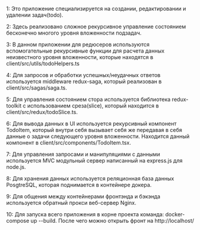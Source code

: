 1: Это приложение специализируется на создании, редактировании и удалении задач(todo).

2: Здесь реализовано сложное рекурсивное управление состоянием бесконечно многого уровня вложенности подзадач.

3: В данном приложении для редюсеров используются вспомогательные рекурсивные функции для расчета данных неизвестного уровня вложенности, которые находятся в client/src/utils/todoHelpers.ts

4: Для запросов и обработки успешных/неудачных ответов используется middleware redux-saga, который реализован в client/src/sagas/saga.ts.

5: Для управления состоянием стора используется библиотека redux-toolkit с использованием среза(slice), который находится в client/src/redux/todoSlice.ts.

6: Для вывода данных в UI используется рекурсивный компонент TodoItem, который внутри себя вызывает себя же передавая в себя данные о задачи следующего уровня вложенности. Находится данный компонент в client/src/components/TodoItem.tsx.

7: Для управления запросами и манипуляциями с данными используется MVC модульный сервер написанный на express.js для node.js.

8: Для хранения данных используется реляционная база данных PosgtreSQL, которая поднимается в контейнере докера.

9: Для общения между контейнерами фронтэнда и бэкэнда используется обратный прокси веб-сервер Nginx.

10: Для запуска всего приложения в корне проекта команда: docker-compose up --build. После чего можно открыть фронт на http://localhost/
